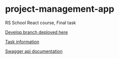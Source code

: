 # project-management-app
RS School React course, Final task

[Develop branch deployed here](https://rs-pma.netlify.app/)

[Task information](https://github.com/rolling-scopes-school/tasks/blob/master/tasks/react/project-management-system-EN.md)

[Swagger api documentation](https://pma-back.onrender.com/api-docs/)
